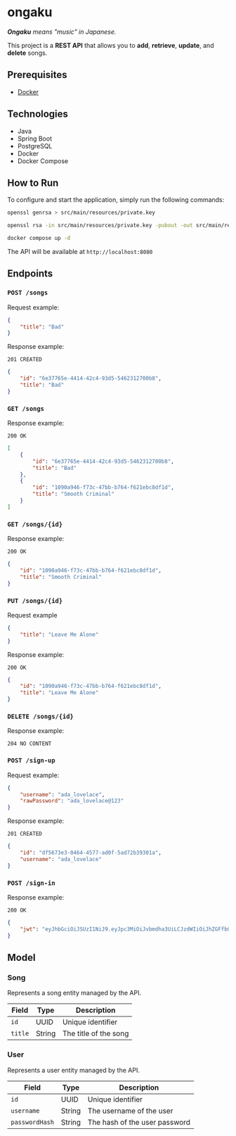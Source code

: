 # ongaku

_**Ongaku** means *"music"* in Japanese._

This project is a **REST API** that allows you to **add**, **retrieve**, **update**, and **delete** songs.

## Prerequisites

- [Docker](https://www.docker.com/)

## Technologies

- Java
- Spring Boot
- PostgreSQL
- Docker
- Docker Compose

## How to Run

To configure and start the application, simply run the following commands:

```bash
openssl genrsa > src/main/resources/private.key

openssl rsa -in src/main/resources/private.key -pubout -out src/main/resources/public.key

docker compose up -d
```

The API will be available at `http://localhost:8080`

## Endpoints

### `POST /songs`

Request example:

```json
{
    "title": "Bad"
}
```

Response example:

`201 CREATED`

```json
{
    "id": "6e37765e-4414-42c4-93d5-5462312700b8",
    "title": "Bad"
}
```

### `GET /songs`

Response example:

`200 OK`

```json
[
    {
        "id": "6e37765e-4414-42c4-93d5-5462312700b8",
        "title": "Bad"
    },
    {
        "id": "1090a946-f73c-47bb-b764-f621ebc8df1d",
        "title": "Smooth Criminal"
    }
]
```

### `GET /songs/{id}`

Response example:

`200 OK`

```json
{
    "id": "1090a946-f73c-47bb-b764-f621ebc8df1d",
    "title": "Smooth Criminal"
}
```

### `PUT /songs/{id}`

Request example

```json
{
    "title": "Leave Me Alone"
}
```

Response example:

`200 OK`

```json
{
    "id": "1090a946-f73c-47bb-b764-f621ebc8df1d",
    "title": "Leave Me Alone"
}
```

### `DELETE /songs/{id}`

Response example:

`204 NO CONTENT`

### `POST /sign-up`

Request example:

```json
{
    "username": "ada_lovelace",
    "rawPassword": "ada_lovelace@123"
}
```

Response example:

`201 CREATED`

```json
{
    "id": "df5673e3-0464-4577-ad0f-5ad72b39301a",
    "username": "ada_lovelace"
}
```

### `POST /sign-in`

Response example:

`200 OK`

```json
{
    "jwt": "eyJhbGciOiJSUzI1NiJ9.eyJpc3MiOiJvbmdha3UiLCJzdWIiOiJhZGFfbG92ZWxhY2UiLCJleHAiOjE3NTE1ODU2NTgsImlhdCI6MTc1MTU4MjA1OCwicm9sZXMiOlsiUk9MRV9VU0VSIl19.g-aP1bGOR8VW6hF_1yboQyZaj_PAd_B6-xyEfSyQz8eU0TlInjImuXxlXBLJZlXlCZPGNF3Sn7tyo-Nc8Nsp_4rjfEABokHSI0vosOKyXgHIn02Cd1DsNHfbGFtGyDfNODUsOwCNkgPOwmNvqqKdyq5jYka5ZRXLt9o5DBKmrbKfKdQGB8MOtRInXSJakobHC6LsFUWxFR9m7r3Fm-qeXp8MWYXuKMVf2ABYLwwXu2dVmEK2KeB2gn0Yopije3ENKmNoWJJcYiZLZdA_53FLcnisGxfil-7ZcOAxaViMQw28FlVZJzClkmujC5gnQcOTMrE7tYLKUQrN-yZr-E0szQ"
}
```

## Model

### Song

Represents a song entity managed by the API.

| Field   | Type   | Description           |
|---------|--------|-----------------------|
| `id`    | UUID   | Unique identifier     |
| `title` | String | The title of the song |

### User

Represents a user entity managed by the API.

| Field          | Type       | Description                   |
|----------------|------------|-------------------------------|
| `id`           | UUID       | Unique identifier             |
| `username`     | String     | The username of the user      |
| `passwordHash` | String     | The hash of the user password |
